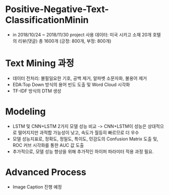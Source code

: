 # Positive-Negative-Text-ClassificationMinin
* in 2018/10/24 ~ 2018/11/30 project
사용 데이터: 미국 시카고 소재 20개 호텔의 리뷰(댓글) 총 1600개 (긍정: 800개, 부정: 800개)
# Text Mining 과정
- 데이터 전처리: 불필일요한 기호, 공백 제거, 알파벳 소문자화, 불용어 제거
- EDA:Top Down 방식의 용어 빈도 도출 및 Word Cloud 시각화
- TF-IDF 방식의 DTM 생성
# Modeling
- LSTM 및 CNN+LSTM 2가지 모델 성능 비교 -> CNN+LSTM이 성능은 상대적으로 떨어지지만 과적합 가능성이 낮고, 속도가 월등히 빠르므로 더 우수
- 모델 성능지표로, 정확도, 정밀도, 특이도, 민감도의 Confusion Matrix 도출 및, ROC 커브 시각화를 통한 AUC 값 도출
- 추가적으로, 모델 성능 향상을 위해 추가적인 하이퍼 파라미터 적용 과정 필요.
# Advanced Process
- Image Caption 진행 예정

